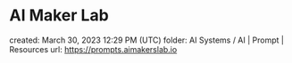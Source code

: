 # AI Maker Lab

created: March 30, 2023 12:29 PM (UTC)
folder: AI Systems / AI | Prompt | Resources
url: https://prompts.aimakerslab.io